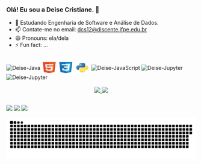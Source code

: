### Olá! Eu sou a Deise Cristiane. 👋

- 🌱 Estudando  Engenharia de Software e Análise de Dados.
- 📫 Contate-me no email: dcs12@discente.ifpe.edu.br
- 😄 Pronouns: ela/dela
- ⚡ Fun fact: ...

<div style="display: inline_block"><br>
  <img align="center" alt="Deise-Java" height="30" width="40" src="https://cdn.jsdelivr.net/gh/devicons/devicon/icons/java/java-original.svg">
  <img align="center" alt="Deise-HTML" height="30" width="40" src="https://raw.githubusercontent.com/devicons/devicon/master/icons/html5/html5-original.svg">
  <img align="center" alt="Deise-CSS" height="30" width="40" src="https://raw.githubusercontent.com/devicons/devicon/master/icons/css3/css3-original.svg">
  <img align="center" alt="Deise-Python" height="30" width="40" src="https://raw.githubusercontent.com/devicons/devicon/master/icons/python/python-original.svg">
  <img align="center" alt="Deise-JavaScript" height="30" width="40" src="https://cdn.jsdelivr.net/gh/devicons/devicon/icons/javascript/javascript-original.svg">
  <img align="center" alt="Deise-Jupyter" height="30" width="40" src="https://cdn.jsdelivr.net/gh/devicons/devicon/icons/jupyter/jupyter-original-wordmark.svg">
  <img align="center" alt="Deise-Jupyter" height="30" width="40" src="https://cdn.jsdelivr.net/gh/devicons/devicon/icons/php/php-plain.svg">  
</div><br>

<div align="center">
  <a href="https://github.com/DeiseCristiane">
  <img height="180em" src="https://github-readme-stats.vercel.app/api?username=DeiseCristiane&show_icons=true&theme=dracula&include_all_commits=true&count_private=true"/>
  <img height="180em" src="https://github-readme-stats.vercel.app/api/top-langs/?username=DeiseCristiane&layout=compact&langs_count=7&theme=dracula"/>
</div>

  
##
  
<div>
  <a href="https://www.instagram.com/deiseecristiane/" target="_blank"><img src="https://img.shields.io/badge/-Instagram-%23E4405F?style=for-the-badge&logo=instagram&logoColor=white" target="_blank"></a>
  <a href = "mailto:dcs12@discente.ifpe.edu.br"><img src="https://img.shields.io/badge/-Gmail-%23333?style=for-the-badge&logo=gmail&logoColor=white" target="_blank"></a>
  <a href="www.linkedin.com/in/deisecristiane" target="_blank"><img src="https://img.shields.io/badge/-LinkedIn-%230077B5?style=for-the-badge&logo=linkedin&logoColor=white" target="_blank"></a>
  
  
  ![Snake animation](https://github.com/DeiseCristiane/DeiseCristiane/blob/output/github-contribution-grid-snake.svg)
  
  

